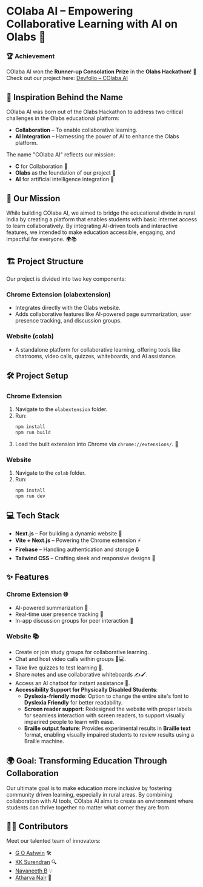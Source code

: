 # COlaba AI – Empowering Collaborative Learning with AI on Olabs 🚀

### 🏆 Achievement
COlaba AI won the **Runner-up Consolation Prize** in the **Olabs Hackathon**! 🎉
Check out our project here: [Devfolio – COlaba AI](https://devfolio.co/projects/COlaba-ai-5397)

## 🌟 Inspiration Behind the Name

COlaba AI was born out of the Olabs Hackathon to address two critical challenges in the Olabs educational platform:

- **Collaboration** – To enable collaborative learning.
- **AI Integration** – Harnessing the power of AI to enhance the Olabs platform.

The name "COlaba AI" reflects our mission:

- **C** for Collaboration 🤝
- **Olabs** as the foundation of our project 🧪
- **AI** for artificial intelligence integration 🤖

## 🚀 Our Mission

While building COlaba AI, we aimed to bridge the educational divide in rural India by creating a platform that enables students with basic internet access to learn collaboratively. By integrating AI-driven tools and interactive features, we intended to make education accessible, engaging, and impactful for everyone. 🌍📚

## 🏗️ Project Structure

Our project is divided into two key components:

### **Chrome Extension (olabextension)**
- Integrates directly with the Olabs website.
- Adds collaborative features like AI-powered page summarization, user presence tracking, and discussion groups.

### **Website (colab)**
- A standalone platform for collaborative learning, offering tools like chatrooms, video calls, quizzes, whiteboards, and AI assistance.

## 🛠️ Project Setup

### **Chrome Extension**
1. Navigate to the `olabextension` folder.
2. Run:
   ```sh
   npm install
   npm run build
   ```
3. Load the built extension into Chrome via `chrome://extensions/`. 🎯

### **Website**
1. Navigate to the `colab` folder.
2. Run:
   ```sh
   npm install
   npm run dev
   ```

## 💻 Tech Stack

- **Next.js** – For building a dynamic website 🌟
- **Vite + Next.js** – Powering the Chrome extension ⚡
- **Firebase** – Handling authentication and storage 🔒
- **Tailwind CSS** – Crafting sleek and responsive designs 🎨

## ✨ Features

### **Chrome Extension 🌐**
- AI-powered summarization 🤖
- Real-time user presence tracking 👥
- In-app discussion groups for peer interaction 💬

### **Website 📚**
- Create or join study groups for collaborative learning.
- Chat and host video calls within groups 🎥💻.
- Take live quizzes to test learning 📝.
- Share notes and use collaborative whiteboards ✍️🖌️.
- Access an AI chatbot for instant assistance 🤝.
- **Accessibility Support for Physically Disabled Students**:
  - **Dyslexia-friendly mode**: Option to change the entire site's font to **Dyslexia Friendly** for better readability.
  - **Screen reader support**: Redesigned the website with proper labels for seamless interaction with screen readers, to support visually imparired people to learn with ease.
  - **Braille output feature**: Provides experimental results in **Braille text** format, enabling visually impaired students to review results using a Braille machine.

## 🌍 Goal: Transforming Education Through Collaboration

Our ultimate goal is to make education more inclusive by fostering community driven learning, especially in rural areas. By combining collaboration with AI tools, COlaba AI aims to create an environment where students can thrive together no matter what corner they are from.

## 👩‍💻 Contributors
Meet our talented team of innovators:  

- [G O Ashwin](https://github.com/ashwinpraveengo) 🛠️  
- [KK Surendran](https://github.com/KKSurendran06) 🔍  
- [Navaneeth B](https://github.com/navaneeth0041) 💡  
- [Atharva Nair](https://github.com/AtharvaNair04) 🚀  





